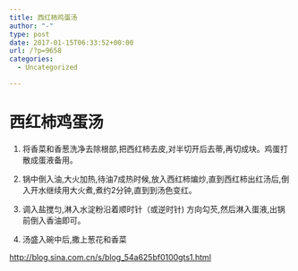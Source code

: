 ```yaml
---
title: 西红柿鸡蛋汤
author: "-"
type: post
date: 2017-01-15T06:33:52+00:00
url: /?p=9658
categories:
  - Uncategorized

---
```

# 西红柿鸡蛋汤
1) 将香菜和香葱洗净去除根部,把西红柿去皮,对半切开后去蒂,再切成块。鸡蛋打散成蛋液备用。

2) 锅中倒入油,大火加热,待油7成热时候,放入西红柿煸炒,直到西红柿出红汤后,倒入开水继续用大火煮,煮约2分钟,直到到汤色变红。

3) 调入盐搅匀,淋入水淀粉沿着顺时针（或逆时针) 方向勾芡,然后淋入蛋液,出锅前倒入香油即可。

4) 汤盛入碗中后,撒上葱花和香菜


http://blog.sina.com.cn/s/blog_54a625bf0100gts1.html